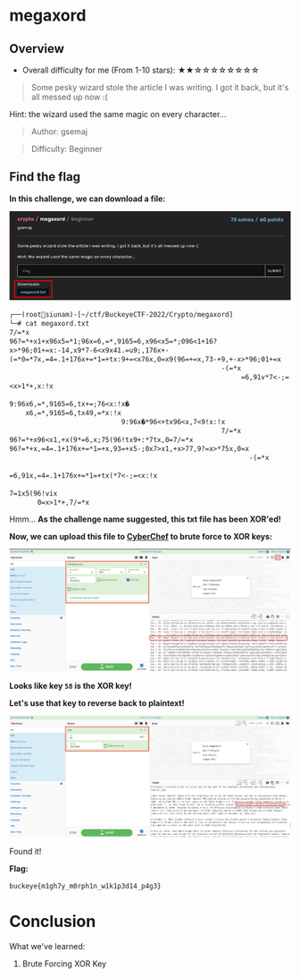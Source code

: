 # megaxord

## Overview

- Overall difficulty for me (From 1-10 stars): ★★☆☆☆☆☆☆☆☆

> Some pesky wizard stole the article I was writing. I got it back, but it's all messed up now :(

Hint: the wizard used the same magic on every character...

> Author: gsemaj

> Difficulty: Beginner

## Find the flag

**In this challenge, we can download a file:**

![](https://github.com/siunam321/CTF-Writeups/blob/main/BuckeyeCTF-2022/images/Pasted%20image%2020221104220038.png)

```
┌──(root🌸siunam)-[~/ctf/BuckeyeCTF-2022/Crypto/megaxord]
└─# cat megaxord.txt 
7/=*x
96?=*+x1+x96x5=*1;96x=6,=*,9165=6,x96<x5=*;096<1+16?x>*96;01+=x:-14,x9*7-6<x9x41.=u9;,176x+-(=*0=*7x,=4=.1+176x+=*1=+tx:9+=<x76x,0=x9(96=+=x,73-+9,+-x>*96;01+=x
                                                     -(=*x
                                                          =6,91v*7<-;=<x>1*+,x:!x
                                                                                 9:96x6,=*,9165=6,tx+=;76<x:!x�
    x6,=*,9165=6,tx49,=*x:!x
                            9:96x�*96<+tx96<x,7<9!x:!x
                                                     7/=*x
96?=*+x96<x1,+x(9*=6,x;75(96!tx9+:*7tx,0=7/=*x
96?=*+x,=4=.1+176x+=*1=+x,93=+x5-;0x7>x1,+x>77,9?=x>*75x,0=x
                                                            -(=*x
                                                                 =6,91x,=4=.1+176x+=*1=+tx(*7<-;=<x:!x
                                                                                                      7=1x5(96!vix
       0=x>1*+,7/=*x

```

Hmm... **As the challenge name suggested, this txt file has been XOR'ed!**

**Now, we can upload this file to [CyberChef](https://gchq.github.io/CyberChef/) to brute force to XOR keys:**

![](https://github.com/siunam321/CTF-Writeups/blob/main/BuckeyeCTF-2022/images/Pasted%20image%2020221104220251.png)

**Looks like key `58` is the XOR key!**

**Let's use that key to reverse back to plaintext!**

![](https://github.com/siunam321/CTF-Writeups/blob/main/BuckeyeCTF-2022/images/Pasted%20image%2020221104220446.png)

Found it!

**Flag:**
```
buckeye{m1gh7y_m0rph1n_w1k1p3d14_p4g3}
```

# Conclusion

What we've learned:

1. Brute Forcing XOR Key